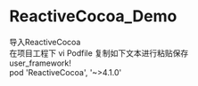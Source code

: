 # ReactiveCocoa_Demo

导入ReactiveCocoa  
在项目工程下 vi Podfile 复制如下文本进行粘贴保存  
user_framework!  
pod 'ReactiveCocoa', '~>4.1.0'  



